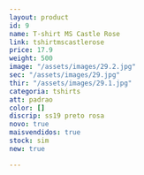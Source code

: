 ```yaml
---
layout: product
id: 9
name: T-shirt MS Castle Rose
link: tshirtmscastlerose
price: 17.9
weight: 500
image: "/assets/images/29.2.jpg"
sec: "/assets/images/29.jpg"
thir: "/assets/images/29.1.jpg"
categoria: tshirts
att: padrao
color: []
discrip: ss19 preto rosa
novo: true
maisvendidos: true
stock: sim
new: true

---
```

